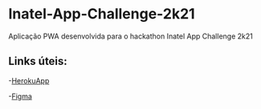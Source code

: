 # Inatel-App-Challenge-2k21
Aplicação PWA desenvolvida para o hackathon Inatel App Challenge 2k21

## Links úteis:
-[HerokuApp](https://speed-test-api.herokuapp.com/)

-[Figma](https://www.figma.com/file/KiRncV2X7hozPD50nmDNJj/Speed-Test-Challenge?node-id=0%3A1)
 
